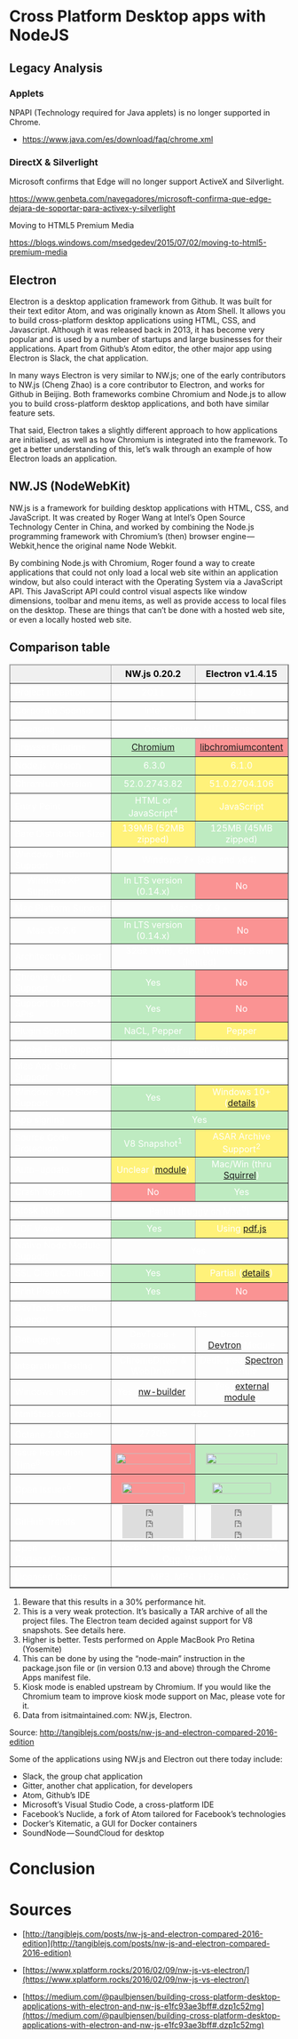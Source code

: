 # Cross Platform Desktop apps with NodeJS

## Legacy Analysis

### Applets

NPAPI (Technology required for Java applets) is no longer supported in Chrome.
 * https://www.java.com/es/download/faq/chrome.xml

### DirectX & Silverlight

Microsoft confirms that Edge will no longer support ActiveX and Silverlight.
 
https://www.genbeta.com/navegadores/microsoft-confirma-que-edge-dejara-de-soportar-para-activex-y-silverlight

Moving to HTML5 Premium Media

https://blogs.windows.com/msedgedev/2015/07/02/moving-to-html5-premium-media


## Electron

Electron is a desktop application framework from Github. It was built for their text editor Atom, and was originally known as Atom Shell. It allows you to build cross-platform desktop applications using HTML, CSS, and Javascript. Although it was released back in 2013, it has become very popular and is used by a number of startups and large businesses for their applications. Apart from Github’s Atom editor, the other major app using Electron is Slack, the chat application.

In many ways Electron is very similar to NW.js; one of the early contributors to NW.js (Cheng Zhao) is a core contributor to Electron, and works for Github in Beijing. Both frameworks combine Chromium and Node.js to allow you to build cross-platform desktop applications, and both have similar feature sets.

That said, Electron takes a slightly different approach to how applications are initialised, as well as how Chromium is integrated into the framework. To get a better understanding of this, let’s walk through an example of how Electron loads an application. 

## NW.JS (NodeWebKit)

NW.js is a framework for building desktop applications with HTML, CSS, and JavaScript. It was created by Roger Wang at Intel’s Open Source Technology Center in China, and worked by combining the Node.js programming framework with Chromium’s (then) browser engine — Webkit,hence the original name Node Webkit.

By combining Node.js with Chromium, Roger found a way to create applications that could not only load a local web site within an application window, but also could interact with the Operating System via a JavaScript API. This JavaScript API could control visual aspects like window dimensions, toolbar and menu items, as well as provide access to local files on the desktop. These are things that can’t be done with a hosted web site, or even a locally hosted web site.


## Comparison table

<table class="aligncenter" style="border-color: #a6a6a6; color: #ffffff;" border="1" width="100%" cellspacing="0" cellpadding="3">
<thead>
<tr style="height: 33px; background-color: #f0f0f0; color: #000000;">
<td style="text-align: left; height: 33px;" width="40%">&nbsp;</td>
<td style="text-align: center; height: 33px;" width="30%"><strong>NW.js 0.20.2</strong></td>
<td style="text-align: center; height: 33px;" width="30%"><strong>Electron&nbsp;v1.4.15</strong></td>
</tr>
</thead>
<tbody>
<tr style="height: 33px;">
<td style="text-align: left; height: 33px;" width="40%">Project inception</td>
<td style="text-align: center; height: 33px;">2011</td>
<td style="text-align: center; height: 33px;">2013</td>
</tr>
<tr style="height: 33px;">
<td style="text-align: left; height: 33px;">Corporate Sponsor</td>
<td style="text-align: center; height: 33px;">Intel</td>
<td style="text-align: center; height: 33px;">GitHub</td>
</tr>
<tr style="height: 33px;">
<td style="text-align: left; height: 33px;" width="40%">Licensing</td>
<td style="text-align: center; height: 33px;" colspan="2" width="30%">Open Source, MIT License</td>
</tr>
<tr style="height: 33px;">
<td style="text-align: left; height: 33px;" width="40%">Browser Runtime</td>
<td style="width: 30%; text-align: center; height: 33px; background-color: #beebc1;" width="30%"><a href="https://www.chromium.org/Home" onclick="_gaq.push(['_trackEvent', 'outbound-article', 'https://www.chromium.org/Home', 'Chromium']);">Chromium</a></td>
<td style="width: 30%; text-align: center; height: 33px; background-color: #fa9393;" width="30%"><a href="https://github.com/atom/libchromiumcontent" onclick="_gaq.push(['_trackEvent', 'outbound-article', 'https://github.com/atom/libchromiumcontent', 'libchromiumcontent']);">libchromiumcontent</a></td>
</tr>
<tr style="height: 33px;">
<td style="text-align: left; height: 33px;" width="40%">Node.js Version</td>
<td style="height: 33px; text-align: center; background-color: #beebc1;">&nbsp;6.3.0</td>
<td style="height: 33px; text-align: center; background-color: #fff27a;">6.1.0</td>
</tr>
<tr style="height: 33px;">
<td style="text-align: left; height: 33px;" width="40%">Chromium Version</td>
<td style="height: 33px; text-align: center; background-color: #beebc1;">52.0.2743.82</td>
<td style="height: 33px; text-align: center; background-color: #fff27a;">51.0.2704.106</td>
</tr>
<tr style="height: 37px;">
<td style="text-align: left; height: 37px;" width="40%">Entry Point</td>
<td style="width: 30%; text-align: center; height: 37px; background-color: #beebc1;" width="30%">HTML or JavaScript<sup>4</sup></td>
<td style="width: 30%; text-align: center; height: 37px; background-color: #fff27a;" width="30%">JavaScript</td>
</tr>
<tr style="height: 33px;">
<td style="text-align: left; height: 33px;" width="40%">Bare Distribution Size</td>
<td style="width: 30%; text-align: center; height: 33px; background-color: #fff27a;" width="30%">139MB&nbsp;<span class="smaller">(52MB zipped)</span></td>
<td style="width: 30%; text-align: center; height: 33px; background-color: #beebc1;" width="30%">125MB&nbsp;<span class="smaller">(45MB zipped)</span></td>
</tr>
<tr style="height: 33px;">
<td style="text-align: left; height: 33px;" width="40%">Windows Platform Support</td>
<td style="width: 30%; height: 33px; text-align: center;" colspan="2" width="30%">Windows 7+&nbsp;<span class="smaller">(x86 and x64)</span></td>
</tr>
<tr style="height: 33px;">
<td style="text-align: left; height: 33px; padding-left: 30px;" width="40%">Windows XP Support</td>
<td style="width: 30%; height: 33px; text-align: center; background-color: #beebc1;" width="30%">In LTS version (0.14.x)</td>
<td style="width: 30%; height: 33px; text-align: center; background-color: #fa9393;" width="30%">No</td>
</tr>
<tr style="height: 33px;">
<td style="text-align: left; height: 33px;" width="40%">Mac Platform Support</td>
<td style="width: 30%; height: 33px; text-align: center;" colspan="2" width="30%">Mac OS X.9&nbsp;+</td>
</tr>
<tr style="height: 33px;">
<td style="text-align: left; height: 33px; padding-left: 30px;" width="40%">Mac OS X.6</td>
<td style="width: 30%; height: 33px; text-align: center; background-color: #beebc1;" width="30%">In LTS version (0.14.x)</td>
<td style="width: 30%; height: 33px; text-align: center; background-color: #fa9393;" width="30%">&nbsp;No</td>
</tr>
<tr style="height: 33px;">
<td style="text-align: left; height: 33px;" width="40%">Architecture Support</td>
<td style="width: 30%; height: 33px; text-align: center;" colspan="2" width="30%">32bit <span class="smaller">(Win)</span>, 64bit <span class="smaller">(Win/Mac)</span> &amp; arm <span class="smaller">(limited)</span></td>
</tr>
<tr style="height: 33px;">
<td style="text-align: left; height: 33px;" width="40%">Chrome Apps Support</td>
<td style="width: 30%; text-align: center; height: 33px; background-color: #beebc1;" width="30%">Yes</td>
<td style="width: 30%; height: 33px; text-align: center; background-color: #fa9393;" width="30%">No</td>
</tr>
<tr style="height: 33px;">
<td style="text-align: left; height: 33px;">Support of chrome.* APIs</td>
<td style="text-align: center; height: 33px; background-color: #beebc1;">Yes</td>
<td style="text-align: center; height: 33px; background-color: #fa9393;">No</td>
</tr>
<tr style="height: 33px;">
<td style="text-align: left; height: 33px;" width="40%">Plugin Support</td>
<td style="width: 30%; text-align: center; height: 33px; background-color: #beebc1;" width="30%">NaCL, Pepper</td>
<td style="width: 30%; text-align: center; height: 33px; background-color: #fff27a;" width="30%">Pepper</td>
</tr>
<tr style="height: 33px;">
<td style="text-align: left; height: 33px;" width="40%">Adobe Flash Support</td>
<td style="width: 30%; text-align: center; height: 33px;" colspan="2" width="30%">via Pepper Plugin</td>
</tr>
<tr style="height: 33px;">
<td style="text-align: left; height: 33px;" width="40%">Mac App Store Support</td>
<td style="width: 30%; text-align: center; height: 33px; background-color: #ffffff;" colspan="2" width="30%">Yes</td>
</tr>
<tr style="height: 33px;">
<td style="text-align: left; height: 33px;" width="40%">Windows App Store Support</td>
<td style="width: 30%; text-align: center; height: 33px; background-color: #beebc1;" width="30%">Yes</td>
<td style="height: 33px; width: 30%; text-align: center; background-color: #fff27a;" width="30%">Windows 10+ (<a href="https://github.com/felixrieseberg/electron-windows-store" onclick="_gaq.push(['_trackEvent', 'outbound-article', 'https://github.com/felixrieseberg/electron-windows-store', 'details']);">details</a>)</td>
</tr>
<tr style="height: 33px;">
<td style="text-align: left; height: 33px;" width="40%">App signing</td>
<td style="width: 30%; text-align: center; height: 33px; background-color: #beebc1;" colspan="2" width="30%">Yes</td>
</tr>
<tr style="height: 37px;">
<td style="text-align: left; height: 37px;" width="40%">Source Code Protection</td>
<td style="width: 30%; text-align: center; height: 37px; background-color: #beebc1;" width="30%">V8 Snapshot<sup>1</sup></td>
<td style="width: 30%; height: 37px; text-align: center; background-color: #fff27a;" width="30%">ASAR Archive Support<sup>2</sup></td>
</tr>
<tr style="height: 33px;">
<td style="text-align: left; height: 33px;" width="40%">Auto-update</td>
<td style="width: 30%; height: 33px; text-align: center; background-color: #fff27a;" width="30%"><span class="smaller">Unclear (<a href="https://github.com/edjafarov/node-webkit-updater" onclick="_gaq.push(['_trackEvent', 'outbound-article', 'https://github.com/edjafarov/node-webkit-updater', 'module']);">module</a>)</span></td>
<td style="width: 30%; height: 33px; text-align: center; background-color: #beebc1;" width="30%">Mac/Win <span class="smaller">(thru <a href="https://github.com/squirrel/squirrel.windows" onclick="_gaq.push(['_trackEvent', 'outbound-article', 'https://github.com/squirrel/squirrel.windows', 'Squirrel']);">Squirrel</a>)</span></td>
</tr>
<tr style="height: 33px;">
<td style="text-align: left; height: 33px;" width="40%">Crash Reporting</td>
<td style="width: 30%; text-align: center; height: 33px; background-color: #fa9393;" width="30%">No</td>
<td style="width: 30%; height: 33px; text-align: center; background-color: #beebc1;" width="30%">Yes</td>
</tr>
<tr style="height: 33px;">
<td style="text-align: left; height: 33px;" width="40%">Kiosk Mode</td>
<td style="text-align: center; height: 33px;" colspan="2" width="30%">Partial <span class="smaller">(Buggy on Mac<sup>5</sup>)</span></td>
</tr>
<tr style="height: 33px;">
<td style="text-align: left; height: 33px;">PDF Viewer</td>
<td style="text-align: center; height: 33px; background-color: #beebc1;">&nbsp;Yes</td>
<td style="height: 33px; text-align: center; background-color: #fff27a;">Using <a href="http://mozilla.github.io/pdf.js/" onclick="_gaq.push(['_trackEvent', 'outbound-article', 'http://mozilla.github.io/pdf.js/', 'pdf.js']);">pdf.js</a></td>
</tr>
<tr style="height: 33px;">
<td style="text-align: left; height: 33px;">Native Node Module Support</td>
<td style="text-align: center; height: 33px;" colspan="2">Yes&nbsp;</td>
</tr>
<tr style="height: 33px;">
<td style="text-align: left; height: 33px;">SSL Client Certificate</td>
<td style="text-align: center; height: 33px; background-color: #beebc1;">Yes</td>
<td style="text-align: center; height: 33px; background-color: #fff27a;">Partial (<a href="https://github.com/hokein/electron-sample-apps/tree/master/client-certificate" onclick="_gaq.push(['_trackEvent', 'outbound-article', 'https://github.com/hokein/electron-sample-apps/tree/master/client-certificate', 'details']);">details</a>)</td>
</tr>
<tr style="height: 33px;">
<td style="text-align: left; height: 33px;">Print Preview</td>
<td style="text-align: center; height: 33px; background-color: #beebc1;">Yes</td>
<td style="text-align: center; height: 33px; background-color: #fa9393;">No</td>
</tr>
<tr style="height: 33px;">
<td style="text-align: left; height: 33px;">DevTools Extension Support</td>
<td style="height: 33px; text-align: center;" colspan="2">Yes</td>
</tr>
<tr style="height: 33px;">
<td style="text-align: left; height: 33px;">Debugging</td>
<td style="text-align: center; height: 33px;">DevTools + extensions</td>
<td style="text-align: center; height: 33px;">Dedicated <a href="http://electron.atom.io/devtron/" onclick="_gaq.push(['_trackEvent', 'outbound-article', 'http://electron.atom.io/devtron/', 'Devtron']);">Devtron</a>&nbsp;Module</td>
</tr>
<tr style="height: 33px;">
<td style="text-align: left; height: 33px;">Integration Testing</td>
<td style="text-align: center; height: 33px;">ChromeDriver &amp; WebDriver</td>
<td style="text-align: center; height: 33px;">Dedicated <a href="http://electron.atom.io/spectron/" onclick="_gaq.push(['_trackEvent', 'outbound-article', 'http://electron.atom.io/spectron/', 'Spectron']);">Spectron</a> Module</td>
</tr>
<tr style="height: 33px;">
<td style="text-align: left; height: 33px;">Windows Installer</td>
<td style="text-align: center; height: 33px;">Yes <span class="smaller">(<a href="https://github.com/nwjs/nw-builder" onclick="_gaq.push(['_trackEvent', 'outbound-article', 'https://github.com/nwjs/nw-builder', 'nw-builder']);">nw-builder</a>)</span></td>
<td style="text-align: center; height: 33px;">Yes <span class="smaller">(<a href="https://github.com/atom/grunt-electron-installer" onclick="_gaq.push(['_trackEvent', 'outbound-article', 'https://github.com/atom/grunt-electron-installer', 'external module']);">external module</a>)</span></td>
</tr>
<tr style="height: 33px;">
<td style="text-align: left; height: 33px;">html5test.com Score</td>
<td style="text-align: center; height: 33px;" colspan="2">492</td>
</tr>
<tr style="height: 37px;">
<td style="text-align: left; height: 37px;">Octane 2.0 Score<sup>3</sup></td>
<td style="text-align: center; height: 37px;">27205</td>
<td style="text-align: center; height: 37px;">27343</td>
</tr>
<tr style="height: 54px;">
<td style="text-align: left; height: 54px;">Issue Resolution Time<sup>6</sup></td>
<td style="text-align: center; height: 54px; background-color: #fa9393;"><img class="alignnone" src="http://isitmaintained.com/badge/resolution/nwjs/nw.js.svg" alt="" width="135" height="20"></td>
<td style="text-align: center; height: 54px; background-color: #beebc1;"><img class="alignnone" src="http://isitmaintained.com/badge/resolution/electron/electron.svg" alt="" width="128" height="20"></td>
</tr>
<tr style="height: 53px;">
<td style="text-align: left; height: 53px;">Open Issues<sup>6</sup></td>
<td style="text-align: center; height: 53px; background-color: #fa9393;"><img class="alignnone" src="http://isitmaintained.com/badge/open/nwjs/nw.js.svg" alt="" width="113" height="20"></td>
<td style="text-align: center; height: 53px; background-color: #beebc1;"><img class="alignnone" src="http://isitmaintained.com/badge/open/electron/electron.svg" alt="" width="106" height="20"></td>
</tr>
<tr style="height: 60px;">
<td style="text-align: left; height: 60px;">GitHub Trends</td>
<td style="height: 60px; text-align: center;"><iframe width="110px" height="20px" src="http://ghbtns.com/github-btn.html?user=nwjs&amp;repo=nw.js&amp;type=watch&amp;count=true&amp;v=2" frameborder="0" scrolling="0"></iframe> <iframe width="110px" height="20px" src="http://ghbtns.com/github-btn.html?user=nwjs&amp;repo=nw.js&amp;type=star&amp;count=true&amp;v=2" frameborder="0" scrolling="0"></iframe> <iframe width="110px" height="20px" src="http://ghbtns.com/github-btn.html?user=nwjs&amp;repo=nw.js&amp;type=fork&amp;count=true&amp;v=2" frameborder="0" scrolling="0"></iframe></td>
<td style="height: 60px; text-align: center;"><iframe width="110px" height="20px" src="http://ghbtns.com/github-btn.html?user=electron&amp;repo=electron&amp;type=watch&amp;count=true&amp;v=2" frameborder="0" scrolling="0"></iframe> <iframe width="110px" height="20px" src="http://ghbtns.com/github-btn.html?user=electron&amp;repo=electron&amp;type=star&amp;count=true&amp;v=2" frameborder="0" scrolling="0"></iframe> <iframe width="110px" height="20px" src="http://ghbtns.com/github-btn.html?user=electron&amp;repo=electron&amp;type=fork&amp;count=true&amp;v=2" frameborder="0" scrolling="0"></iframe></td>
</tr>
<tr style="height: 33px;">
<td style="text-align: left; height: 33px;">Open Codecs/Containers</td>
<td style="text-align: center; height: 33px;" colspan="2">Vorbis, Theora, Opus, VP8, VP9, PCM, Ogg, WebM, WAV</td>
</tr>
<tr style="height: 37px;">
<td style="text-align: left; height: 37px;">Licensed Codecs</td>
<td style="height: 37px; text-align: center;" colspan="2">MP3, MP4, H.264, AAC</td>
</tr>
</tbody>
</table>

1. Beware that this results in a 30% performance hit.
2. This is a very weak protection. It’s basically a TAR archive of all the project files. The Electron team decided against support for V8 snapshots. See details here.
3. Higher is better. Tests performed on Apple MacBook Pro Retina (Yosemite)
4. This can be done by using the “node-main” instruction in the package.json file or (in version 0.13 and above) through the Chrome Apps manifest file. 
5. Kiosk mode is enabled upstream by Chromium. If you would like the Chromium team to improve kiosk mode support on Mac, please vote for it.
6. Data from isitmaintained.com: NW.js, Electron.

Source: http://tangiblejs.com/posts/nw-js-and-electron-compared-2016-edition

Some of the applications using NW.js and Electron out there today include:
- Slack, the group chat application
- Gitter, another chat application, for developers
- Atom, Github’s IDE
- Microsoft’s Visual Studio Code, a cross-platform IDE
- Facebook’s Nuclide, a fork of Atom tailored for Facebook’s technologies
- Docker’s Kitematic, a GUI for Docker containers
- SoundNode — SoundCloud for desktop

# Conclusion



# Sources

* [http://tangiblejs.com/posts/nw-js-and-electron-compared-2016-edition](http://tangiblejs.com/posts/nw-js-and-electron-compared-2016-edition)

* [https://www.xplatform.rocks/2016/02/09/nw-js-vs-electron/](https://www.xplatform.rocks/2016/02/09/nw-js-vs-electron/)

* [https://medium.com/@paulbjensen/building-cross-platform-desktop-applications-with-electron-and-nw-js-e1fc93ae3bff#.dzp1c52mg](https://medium.com/@paulbjensen/building-cross-platform-desktop-applications-with-electron-and-nw-js-e1fc93ae3bff#.dzp1c52mg)